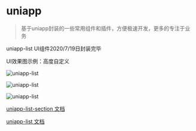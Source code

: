 # uniapp
>  基于uniapp封装的一些常用组件和插件，方便极速开发，更多的专注于业务

uniapp-list UI组件2020/7/19日封装完毕

UI效果图示例：高度自定义

![uniapp-list](http://moxiaofei.com/learn/imgs/list-1.png)

![uniapp-list](http://moxiaofei.com/learn/imgs/list-2.png)

![uniapp-list](http://moxiaofei.com/learn/imgs/list-3.png)



[uniapp-list-section 文档](http://moxiaofei.com/learn/article/uniapp-list-section.html)

[uniapp-list 文档](http://moxiaofei.com/learn/article/uniapp-list.html)